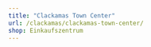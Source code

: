 ```yaml
---
title: "Clackamas Town Center"
url: /clackamas/clackamas-town-center/
shop: Einkaufszentrum
---
```

